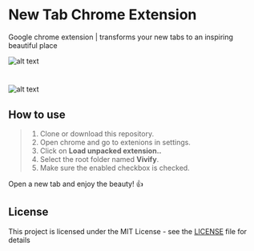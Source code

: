 # New Tab Chrome Extension
Google chrome extension | transforms your new tabs to an inspiring beautiful place

![alt text](https://raw.githubusercontent.com/23imak/Astronomy-Picture-of-the-Day/master/images/readme.png)
#
![alt text](https://raw.githubusercontent.com/23imak/Astronomy-Picture-of-the-Day/master/images/readme-1.png)
## How to use
> 1. Clone or download this repository.
> 2. Open chrome and go to extenions in settings.
> 3. Click on  **Load unpacked extension..**
> 4. Select the root folder named **Vivify**.
> 5. Make sure the enabled checkbox is checked.

 Open a new tab and enjoy the beauty!  :+1: 

## License
This project is licensed under the MIT License - see the [LICENSE](https://github.com/23imak/Astronomy-Picture-of-the-Day/blob/master/LICENSE) file for details
